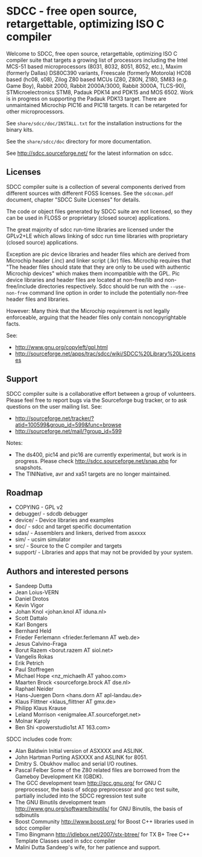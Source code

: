 # SDCC - free open source, retargettable, optimizing ISO C compiler

Welcome to SDCC, free open source, retargettable, optimizing ISO C
compiler suite that targets a growing list of processors including the
Intel MCS-51 based microprocessors (8031, 8032, 8051, 8052, etc.), Maxim
(formerly Dallas) DS80C390 variants, Freescale (formerly Motorola) HC08
based (hc08, s08), Zilog Z80 based MCUs (Z80, Z80N, Z180, SM83 (e.g. Game Boy),
Rabbit 2000, Rabbit 2000A/3000, Rabbit 3000A, TLCS-90), STMicroelectronics STM8,
Padauk PDK14 and PDK15 and MOS 6502.
Work is in progress on supporting the Padauk PDK13 target.
There are unmaintained Microchip PIC16 and PIC18 targets.
It can be retargeted for other microprocessors.

See `share/sdcc/doc/INSTALL.txt` for the installation instructions for
the binary kits.

See the `share/sdcc/doc` directory for more documentation.

See http://sdcc.sourceforge.net/ for the latest information on sdcc.


## Licenses

SDCC compiler suite is a collection of several components derived from
different sources with different FOSS licenses. See the `sdccman.pdf`
document, chapter "SDCC Suite Licenses" for details.

The code or object files generated by SDCC suite are not licensed, so
they can be used in FLOSS or proprietary (closed source) applications.

The great majority of sdcc run-time libraries are licensed under the
GPLv2+LE which allows linking of sdcc run time libraries with
proprietary (closed source) applications.

Exception are pic device libraries and header files which are derived
from Microchip header (.inc) and linker script (.lkr) files. Microchip
requires that "The header files should state that they are only to be
used with authentic Microchip devices" which makes them incompatible
with the GPL. Pic device libraries and header files are located at
non-free/lib and non-free/include directories respectively. Sdcc should
be run with the `--use-non-free` command line option in order to include
the potentially non-free header files and libraries.

However: Many think that the Microchip requirement is not legally enforceable,
arguing that the header files only contain noncopyrightable facts.

See:
   - http://www.gnu.org/copyleft/gpl.html
   - http://sourceforge.net/apps/trac/sdcc/wiki/SDCC%20Library%20Licenses


## Support

SDCC compiler suite is a collaborative effort between a group of
volunteers. Please feel free to report bugs via the Sourceforge bug
tracker, or to ask questions on the user mailing list. See:

   - http://sourceforge.net/tracker/?atid=100599&group_id=599&func=browse
   - http://sourceforge.net/mail/?group_id=599

Notes:
   * The ds400, pic14 and pic16 are currently experimental, but work is in
     progress. Please check http://sdcc.sourceforge.net/snap.php for snapshots.
   * The TININative, avr and xa51 targets are no longer maintained.


## Roadmap

   - COPYING    - GPL v2
   - debugger/  - sdcdb debugger
   - device/    - Device libraries and examples
   - doc/       - sdcc and target specific documentation
   - sdas/      - Assemblers and linkers, derived from asxxxx
   - sim/       - ucsim simulator
   - src/       - Source to the C compiler and targets
   - support/   - Libraries and apps that may not be provided by your system.


## Authors and interested persons

   * Sandeep Dutta        <sandeep AT users.sourceforge.net>
   * Jean Loius-VERN      <jlvern AT writeme.com>
   * Daniel Drotos        <drdani AT mazsola.iit.uni-miskolc.hu>
   * Kevin Vigor          <kevin AT vigor.nu>
   * Johan Knol           <johan.knol AT iduna.nl>
   * Scott Dattalo        <scott AT dattalo.com>
   * Karl Bongers         <karl AT turbobit.com>
   * Bernhard Held        <bernhard AT bernhardheld.de>
   * Frieder Ferlemann    <frieder.ferlemann AT web.de>
   * Jesus Calvino-Fraga  <jesusc AT ece.ubc.ca>
   * Borut Razem          <borut.razem AT siol.net>
   * Vangelis Rokas       <vrokas AT otenet.gr>
   * Erik Petrich         <epetrich AT ivorytower.norman.ok.us>
   * Paul Stoffregen      <paul AT pjrc.com>
   * Michael Hope         <michaelh AT juju.net.nz> <nz_michaelh AT yahoo.com>
   * Maarten Brock        <sourceforge.brock AT dse.nl>
   * Raphael Neider       <RNeider AT web.de>
   * Hans-Juergen Dorn    <hans.dorn AT apl-landau.de>
   * Klaus Flittner       <klaus_flittner AT gmx.de>
   * Philipp Klaus Krause <pkk AT spth.de>
   * Leland Morrison      <enigmalee.AT.sourceforget.net>
   * Molnar Karoly        <molnarkaroly AT users.sf.net>
   * Ben Shi              <powerstudio1st AT 163.com>

SDCC includes code from:
   * Alan Baldwin <baldwin AT shop-pdp.kent.edu>
      Initial version of ASXXXX and  ASLINK. 
   * John Hartman <noice AT noicedebugger.com>
      Porting ASXXXX and ASLINK for 8051.
   * Dmitry S. Obukhov <dso AT usa.net>
      malloc and serial I/O routines.
   * Pascal Felber
      Some of the Z80 related files are borrowed from the Gameboy
      Development Kit (GBDK).
   * The GCC development team http://gcc.gnu.org/
      for GNU C preprocessor, the basis of sdcpp preprocessor and
      gcc test suite, partially included into the SDCC regression test suite
   * The GNU Binutils development team http://www.gnu.org/software/binutils/
      for GNU Binutils, the basis of sdbinutils
   * Boost Community http://www.boost.org/
      for Boost C++ libraries used in sdcc compiler
   * Timo Bingmann http://idlebox.net/2007/stx-btree/
      for TX B+ Tree C++ Template Classes used in sdcc compiler
   * Malini Dutta <malini AT mediaone.net>
      Sandeep's wife, for her patience and support.
